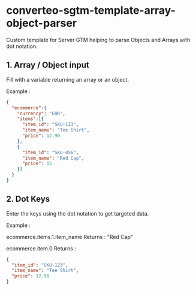# converteo-sgtm-template-array-object-parser
Custom template for Server GTM helping to parse Objects and Arrays with dot notation.

## 1. Array / Object input
Fill with a variable returning an array or an object.

Example :
```json
{
  "ecommerce":{
    "currency": "EUR",
    "items":[{
      "item_id": "SKU-123",
      "item_name": "Tee Shirt",
      "price": 12.90
    },
    {
      "item_id": "SKU-456",
      "item_name": "Red Cap",
      "price": 15
    }]
  }
}
```

## 2. Dot Keys
Enter the keys using the dot notation to get targeted data.

Example :

ecommerce.items.1.item_name 
Returns : "Red Cap"


ecommerce.item.0 
Returns :
```json
{
  "item_id": "SKU-123",
  "item_name": "Tee Shirt",
  "price": 12.90
}
```
